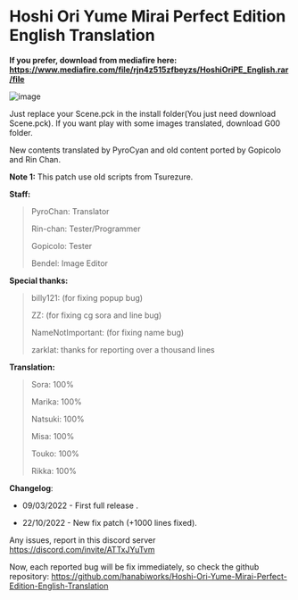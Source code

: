 # Hoshi Ori Yume Mirai Perfect Edition English Translation

**If you prefer, download from mediafire here: https://www.mediafire.com/file/rjn4z515zfbeyzs/HoshiOriPE_English.rar/file**


![image](https://user-images.githubusercontent.com/77695583/146648721-6eb3fae7-e716-4c77-8125-23356dd6f553.png)

Just replace your Scene.pck in the install folder(You just need download Scene.pck). If you want play with some images translated, download G00 folder.
 
 New contents translated by PyroCyan and old content ported by Gopicolo and Rin Chan.
 
**Note 1:** This patch use old scripts from Tsurezure.

**Staff:** 
>PyroChan: Translator
>
>Rin-chan: Tester/Programmer
>
>Gopicolo: Tester
>
>Bendel: Image Editor


**Special thanks:**
>billy121: (for fixing popup bug)
>
>ZZ: (for fixing cg sora and line bug)
>
>NameNotImportant: (for fixing name bug)
>
>zarklat: thanks for reporting over a thousand lines 


**Translation:**
> Sora: 100%
> 
> Marika: 100%
> 
> Natsuki: 100%
> 
> Misa: 100%
> 
> Touko: 100%
>  
> Rikka: 100%

**Changelog**:

-   09/03/2022 - First full release .
 
-   22/10/2022 - New fix patch (+1000 lines fixed).


Any issues, report in this discord server https://discord.com/invite/ATTxJYuTvm

 Now, each reported bug will be fix immediately, so check the github repository: 
 https://github.com/hanabiworks/Hoshi-Ori-Yume-Mirai-Perfect-Edition-English-Translation
